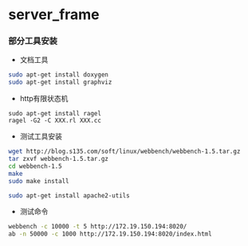 # server_frame

### 部分工具安装

* 文档工具
~~~bash
sudo apt-get install doxygen
sudo apt-get install graphviz
~~~

* http有限状态机
~~~bash`
sudo apt-get install ragel
ragel -G2 -C XXX.rl XXX.cc
~~~

* 测试工具安装
~~~bash
wget http://blog.s135.com/soft/linux/webbench/webbench-1.5.tar.gz  
tar zxvf webbench-1.5.tar.gz  
cd webbench-1.5  
make
sudo make install
~~~

~~~bash
sudo apt-get install apache2-utils
~~~

* 测试命令
~~~bash
webbench -c 10000 -t 5 http://172.19.150.194:8020/
ab -n 50000 -c 1000 http://172.19.150.194:8020/index.html
~~~
